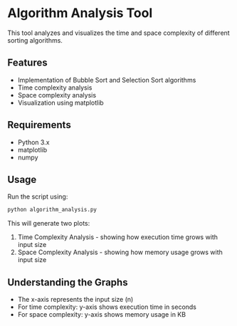 # Algorithm Analysis Tool

This tool analyzes and visualizes the time and space complexity of different sorting algorithms.

## Features

- Implementation of Bubble Sort and Selection Sort algorithms
- Time complexity analysis
- Space complexity analysis
- Visualization using matplotlib

## Requirements

- Python 3.x
- matplotlib
- numpy

## Usage

Run the script using:

```bash
python algorithm_analysis.py
```

This will generate two plots:
1. Time Complexity Analysis - showing how execution time grows with input size
2. Space Complexity Analysis - showing how memory usage grows with input size

## Understanding the Graphs

- The x-axis represents the input size (n)
- For time complexity: y-axis shows execution time in seconds
- For space complexity: y-axis shows memory usage in KB
